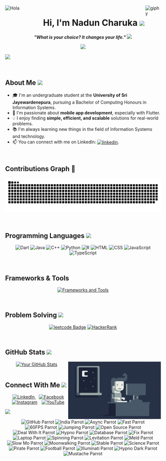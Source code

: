 <br>

<img alt="Hola" height="70px" width="70px" align="left" src="https://c.tenor.com/fYg91qBpDdgAAAAi/bongo-cat-transparent.gif">
<img align='right' src="https://media.giphy.com/media/M9gbBd9nbDrOTu1Mqx/giphy.gif" width="50" alt="giphy">

<h1 align="center">Hi, I'm Nadun Charuka <img src="https://media.giphy.com/media/hvRJCLFzcasrR4ia7z/giphy.gif" width="35"></h1>

<p align="center">
  <b><i align="center">"What is your choice? It changes your life."</i></b> <img src="https://media.giphy.com/media/qjqUcgIyRjsl2/giphy.gif" width="50" />
</p>

<p align="center">
  <a href="https://github.com/DenverCoder1/readme-typing-svg">
    <img src="https://readme-typing-svg.herokuapp.com?font=Fira+Code&duration=2000&pause=500&color=00796B&center=true&vCenter=true&width=500&height=100&lines=Information+Systems+Undergraduate;Flutter+Developer;Mobile+App+Enthusiast;Always+learning+new+things">
  </a>
</p>

<a href="https://github.com/404"><img src="https://user-images.githubusercontent.com/73097560/115834477-dbab4500-a447-11eb-908a-139a6edaec5c.gif"></a>

<br>

## About Me <picture><img src = "https://github.com/7oSkaaa/7oSkaaa/blob/main/Images/about_me.gif?raw=true" width = 50px></picture>

- 🎓 I'm an undergraduate student at the **University of Sri Jayewardenepura**, pursuing a Bachelor of Computing Honours in Information Systems.
- 📱 I'm passionate about **mobile app development**, especially with Flutter.
- 💡 I enjoy finding **simple, efficient, and scalable** solutions for real-world problems.
- 📚 I'm always learning new things in the field of Information Systems and technology.
- 📫 You can connect with me on LinkedIn: <a href="https://www.linkedin.com/in/nadun-charuka-383b90228/" target="blank"><img align="center" src="https://user-images.githubusercontent.com/88904952/234979284-68c11d7f-1acc-4f0c-ac78-044e1037d7b0.png" alt="linkedin" height="30" width="30" /></a>.

<br>

## Contributions Graph 🐍

<p align="center">
	<picture>
		<source media="(prefers-color-scheme: dark)" srcset="https://raw.githubusercontent.com/Nadun-Charuka/Nadun-Charuka/output/github-snake-dark.svg">
		<source media="(prefers-color-scheme: light)" srcset="https://raw.githubusercontent.com/Nadun-Charuka/Nadun-Charuka/output/github-snake.svg">
		<img alt="github contribution grid snake animation" src="https://raw.githubusercontent.com/Nadun-Charuka/Nadun-Charuka/output/github-snake.svg">
	</picture>
</p>

<br>

## Programming Languages <picture> <img src = "https://github.com/7oSkaaa/7oSkaaa/blob/main/Images/Programming_Languages.gif?raw=true" width = 50px> </picture>

<p align="center">
  <img src="https://img.shields.io/badge/Dart-0175C2?style=for-the-badge&logo=dart&logoColor=white" alt="Dart" />
  <img src="https://img.shields.io/badge/Java-007396?style=for-the-badge&logo=java&logoColor=white" alt="Java" />
  <img src="https://img.shields.io/badge/C%2B%2B-00599C?style=for-the-badge&logo=cplusplus&logoColor=white" alt="C++" />
  <img src="https://img.shields.io/badge/Python-3776AB?style=for-the-badge&logo=python&logoColor=white" alt="Python" />
  <img src="https://img.shields.io/badge/R-276DC3?style=for-the-badge&logo=r&logoColor=white" alt="R" />
  <img src="https://img.shields.io/badge/HTML5-E34F26?style=for-the-badge&logo=html5&logoColor=white" alt="HTML" />
  <img src="https://img.shields.io/badge/CSS3-1572B6?style=for-the-badge&logo=css3&logoColor=white" alt="CSS" />
  <img src="https://img.shields.io/badge/JavaScript-F7DF1E?style=for-the-badge&logo=javascript&logoColor=black" alt="JavaScript" />
  <img src="https://img.shields.io/badge/TypeScript-3178C6?style=for-the-badge&logo=typescript&logoColor=white" alt="TypeScript" />
</p>

<br>

## Frameworks & Tools

<p align="center">
  <a href="https://skillicons.dev">
    <img src="https://skillicons.dev/icons?i=flutter,androidstudio,idea,r,kali,godot,git,discord,stackoverflow,supabase,docker,express,figma,pycharm,firebase,github,linux,mongodb,mysql,nextjs,nodejs,postman,tailwind,vscode,ubuntu,kubernetes&perline=13" alt="Frameworks and Tools" />
  </a>
</p>

<br>

## Problem Solving <picture> <img src = "https://github.com/7oSkaaa/7oSkaaa/blob/main/Images/CP_PS.gif?raw=true" width = 50px> </picture>

<p align="center">
	<a href="https://leetcode.com/u/nadunX/" target="_blank"><img src="https://img.shields.io/badge/Leetcode-black?style=for-the-badge&logo=leetcode&logoColor=yellow" alt="leetcode Badge"/></a>
	<a href="https://www.hackerrank.com/profile/HackNadu_2003" target="_blank"><img width="100px" src="https://user-images.githubusercontent.com/1194257/65596422-1cef2080-df97-11e9-9abb-a225204d1805.png" alt="HackerRank" /></a>
</p>

<br>

## GitHub Stats <img src="https://media.giphy.com/media/iY8CRBdQXODJSCERIr/giphy.gif" width="35">

<div align="center">
  <a href="https://github.com/anuraghazra/github-readme-stats">
    <img src="https://github-readme-stats.vercel.app/api?username=Nadun-Charuka&show_icons=true&count_private=true&locale=en&theme=tokyonight&hide_border=true&layout=compact" alt="Your GitHub Stats" height="230px"/>
  </a>
  <img alt="Night Coding" src="https://raw.githubusercontent.com/AVS1508/AVS1508/master/assets/Night-Coding.gif" align="right"/>
</div>

<br>

## Connect With Me <img src="https://github.com/JayantGoel001/JayantGoel001/blob/master/GIF/Handshake.gif" height="25px">

<p align="center">
	<a href="https://www.linkedin.com/in/nadun-charuka-383b90228/" target="_blank"><img src="https://img.icons8.com/doodle/40/000000/linkedin--v2.png" alt="LinkedIn" style="margin-left: 10px;" > </a>
	<a href="https://web.facebook.com/nadun.charuka.520/" target="_blank"> <img src="https://img.icons8.com/doodle/40/000000/facebook.png" alt="Facebook" style="margin-left: 10px;" ></a>
	<a href="https://www.instagram.com/mrnadun/" target="_blank" ><img src="https://img.icons8.com/doodle/40/000000/instagram.png" alt="Instagram" style="margin-left: 10px;" ></a>
	<a href="https://youtube.com/@nanduncharuka5824?si=FD70iIXj97nIo8Gx" target="_blank"><img src="https://img.icons8.com/doodle/40/000000/youtube.png" alt="YouTube" style="margin-left: 10px;" ></a>
</p>

<a href="https://github.com/404"><img src="https://user-images.githubusercontent.com/73097560/115834477-dbab4500-a447-11eb-908a-139a6edaec5c.gif"></a>

<div align="center">
  <img src="https://cultofthepartyparrot.com/parrots/hd/githubparrot.gif" width="30" height="30" alt="GitHub Parrot"/>
  <img src="https://cultofthepartyparrot.com/flags/hd/indiaparrot.gif" width="30" height="30" alt="India Parrot"/>
  <img src="https://cultofthepartyparrot.com/parrots/asyncparrot.gif" width="36" height="30" alt="Async Parrot"/>
  <img src="https://cultofthepartyparrot.com/parrots/exceptionallyfastparrot.gif" width="30" height="30" alt="Fast Parrot"/>
  <img src="https://cultofthepartyparrot.com/parrots/hd/60fpsparrot.gif" width="30" height="30" alt="60FPS Parrot"/>
  <img src="https://cultofthepartyparrot.com/parrots/hd/jumpingparrot.gif" width="30" height="30" alt="Jumping Parrot"/>
  <img src="https://cultofthepartyparrot.com/parrots/hd/opensourceparrot.gif" width="30" height="30" alt="Open Source Parrot"/>
  <img src="https://cultofthepartyparrot.com/parrots/hd/dealwithitnowparrot.gif" width="30" height="30" alt="Deal With It Parrot"/>
  <img src="https://cultofthepartyparrot.com/parrots/hd/hypnoparrotlight.gif" width="30" height="30" alt="Hypno Parrot"/>
  <img src="https://cultofthepartyparrot.com/parrots/databaseparrot.gif" width="30" height="30" alt="Database Parrot"/>
  <img src="https://cultofthepartyparrot.com/parrots/fixparrot.gif" width="36" height="30" alt="Fix Parrot"/>
  <img src="https://cultofthepartyparrot.com/parrots/hd/laptop_parrot.gif" width="30" height="30" alt="Laptop Parrot"/>
  <img src="https://cultofthepartyparrot.com/parrots/hd/spinningparrot.gif" width="30" height="30" alt="Spinning Parrot"/>
  <img src="https://cultofthepartyparrot.com/parrots/hd/levitationparrot.gif" width="30" height="30" alt="Levitation Parrot"/>
  <img src="https://cultofthepartyparrot.com/parrots/hd/meldparrot.gif" width="30" height="30" alt="Meld Parrot"/>
  <img src="https://cultofthepartyparrot.com/parrots/slomoparrot.gif" width="30" height="30" alt="Slow Mo Parrot"/>
  <img src="https://cultofthepartyparrot.com/parrots/hd/moonwalkingparrot.gif" width="30" height="30" alt="Moonwalking Parrot"/>
  <img src="https://cultofthepartyparrot.com/parrots/hd/stableparrot.gif" width="30" height="30" alt="Stable Parrot"/>
  <img src="https://cultofthepartyparrot.com/parrots/hd/scienceparrot.gif" width="30" height="30" alt="Science Parrot"/>
  <img src="https://cultofthepartyparrot.com/parrots/hd/pirateparrot.gif" width="30" height="30" alt="Pirate Parrot"/>
  <img src="https://cultofthepartyparrot.com/parrots/hd/footballparrot.gif" width="30" height="30" alt="Football Parrot"/>
  <img src="https://cultofthepartyparrot.com/parrots/hd/illuminatiparrot.gif" width="30" height="30" alt="Illuminati Parrot"/>
  <img src="https://cultofthepartyparrot.com/parrots/hd/hypnoparrotdark.gif" width="30" height="30" alt="Hypno Dark Parrot"/>
  <img src="https://cultofthepartyparrot.com/parrots/hd/mustacheparrot.gif" width="30" height="30" alt="Mustache Parrot"/>
</div>
